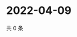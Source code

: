 # 2022-04-09

共 0 条

<!-- BEGIN WEIBO -->
<!-- 最后更新时间 Sat Apr 09 2022 10:48:36 GMT+0800 (China Standard Time) -->

<!-- END WEIBO -->
